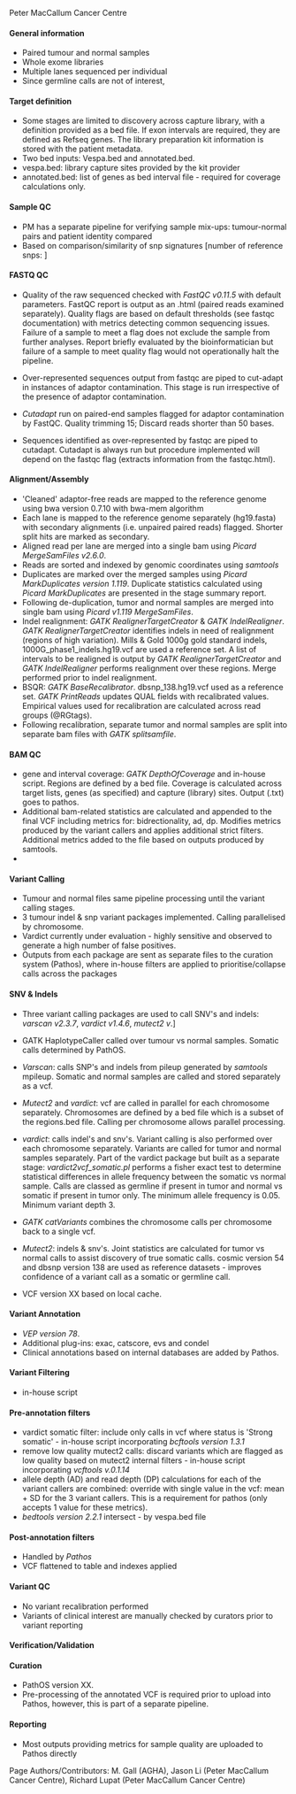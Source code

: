  Peter MacCallum Cancer Centre



#### General information
 * Paired tumour and normal samples
 * Whole exome libraries
 * Multiple lanes sequenced per individual
 * Since germline calls are not of interest,

#### Target definition
 * Some stages are limited to discovery across capture library, with a definition provided as a bed file. If exon intervals are required, they are defined as Refseq genes. The library preparation kit information is stored with the patient metadata.
 * Two bed inputs: Vespa.bed and annotated.bed.
 * vespa.bed: library capture sites provided by the kit provider
 * annotated.bed: list of genes as bed interval file - required for coverage calculations only.

#### Sample QC
 * PM has a separate pipeline for verifying sample mix-ups: tumour-normal pairs and patient identity compared
 * Based on comparison/similarity of snp signatures [number of reference snps: ]

#### FASTQ QC
 * Quality of the raw sequenced checked with _FastQC v0.11.5_ with default parameters. FastQC report is output as an .html (paired reads examined separately). Quality flags are based on default thresholds (see fastqc documentation) with metrics detecting common sequencing issues. Failure of a sample to meet a flag does not exclude the sample from further analyses. Report briefly evaluated by the bioinformatician but failure of a sample to meet quality flag would not operationally halt the pipeline.
 * Over-represented sequences output from fastqc are piped to cut-adapt in instances of adaptor contamination. This stage is run irrespective of the presence of adaptor contamination.

 * _Cutadapt_ run on paired-end samples flagged for adaptor contamination by FastQC. Quality trimming  15; Discard reads shorter than 50 bases.
 * Sequences identified as over-represented by fastqc are piped to cutadapt. Cutadapt is always run but procedure implemented will depend on the fastqc flag (extracts information from the fastqc.html).

#### Alignment/Assembly
 * 'Cleaned' adaptor-free reads are mapped to the reference genome using bwa version 0.7.10 with bwa-mem algorithm
 * Each lane is mapped to the reference genome separately (hg19.fasta) with secondary alignments (i.e. unpaired paired reads) flagged. Shorter split hits are marked as secondary.
 * Aligned read per lane are merged into a single bam using _Picard MergeSamFiles v2.6.0_.
 * Reads are sorted and indexed by genomic coordinates using _samtools_
 * Duplicates are marked over the merged samples using _Picard MarkDuplicates version 1.119_. Duplicate statistics calculated using _Picard MarkDuplicates_ are presented in the stage summary report.
 * Following de-duplication, tumor and normal samples are merged into single bam using _Picard v1.119 MergeSamFiles_.
 * Indel realignment: _GATK RealignerTargetCreator_ & _GATK IndelRealigner_. _GATK RealignerTargetCreator_ identifies indels in need of realignment (regions of high variation). Mills & Gold 1000g gold standard indels, 1000G_phase1_indels.hg19.vcf are used a reference set. A list of intervals to be realigned is output by _GATK RealignerTargetCreator_ and _GATK IndelRealigner_ performs realignment over these regions. Merge performed prior to indel realignment.
 * BSQR: _GATK BaseRecalibrator_. dbsnp_138.hg19.vcf used as a reference set. _GATK PrintReads_ updates QUAL fields with recalibrated values. Empirical values used for recalibration are calculated across read groups (@RGtags).
 * Following recalibration, separate tumor and normal samples are split into separate bam files with _GATK splitsamfile_.

#### BAM QC
 * gene and interval coverage: _GATK DepthOfCoverage_ and in-house script. Regions are defined by a bed file. Coverage is calculated across target lists, genes (as specified) and capture (library) sites. Output (.txt) goes to pathos.
 * Additional bam-related statistics are calculated and appended to the final VCF including metrics for: bidrectionality, ad, dp. Modifies metrics produced by the variant callers and applies additional strict filters. Additional metrics added to the file based on outputs produced by samtools.
 *

#### Variant Calling
 * Tumour and normal files same pipeline processing until the variant calling stages.
 * 3 tumour indel & snp variant packages implemented. Calling parallelised by chromosome.
 * Vardict currently under evaluation - highly sensitive and observed to generate a high number of false positives.
 * Outputs from each package are sent as separate files to the curation system (Pathos), where in-house filters are applied to prioritise/collapse calls across the packages

#### SNV & Indels 
 * Three variant calling packages are used to call SNV's and indels: _varscan v2.3.7_, _vardict v1.4.6_, _mutect2 v_.]
 * GATK HaplotypeCaller called over tumour vs normal samples. Somatic calls determined by PathOS.

 * _Varscan_: calls SNP's and indels from pileup generated by _samtools_ mpileup. Somatic and normal samples are called and stored separately as a vcf.
 * _Mutect2_ and _vardict_: vcf are called in parallel for each chromosome separately. Chromosomes are defined by a bed file which is a subset of the regions.bed file. Calling per chromosome allows parallel processing.
 * _vardict_: calls indel's and snv's. Variant calling is also performed over each chromosome separately. Variants are called for tumor and normal samples separately. Part of the vardict package but built as a separate stage: _vardict2vcf_somatic.pl_ performs a fisher exact test to determine statistical differences in allele frequency between the somatic vs normal sample. Calls are classed as germline if present in tumor and normal vs somatic if present in tumor only. The minimum allele frequency is 0.05. Minimum variant depth  3.
 * _GATK catVariants_ combines the chromosome calls per chromosome back to a single vcf.
 * _Mutect2_: indels & snv's. Joint statistics are calculated for tumor vs normal calls to assist discovery of true somatic calls. cosmic version 54 and dbsnp version 138 are used as reference datasets - improves confidence of a variant call as a somatic or germline call.

 * VCF version XX based on local cache.

#### Variant Annotation
 * _VEP version 78_.
 * Additional plug-ins: exac, catscore, evs and condel
 * Clinical annotations based on internal databases are added by Pathos.

#### Variant Filtering
 * in-house script

#### Pre-annotation filters 
 * vardict somatic filter: include only calls in vcf where status is 'Strong somatic' - in-house script incorporating _bcftools version 1.3.1_
 * remove low quality mutect2 calls: discard variants which are flagged as low quality based on mutect2 internal filters - in-house script incorporating _vcftools v.0.1.14_
 * allele depth (AD) and read depth (DP) calculations for each of the variant callers are combined: override with single value in the vcf: mean + SD for the 3 variant callers. This is a requirement for pathos (only accepts 1 value for these metrics).
 * _bedtools version 2.2.1_ intersect - by vespa.bed file

#### Post-annotation filters 
 * Handled by _Pathos_
 * VCF flattened to table and indexes applied

#### Variant QC
 * No variant recalibration performed
 * Variants of clinical interest are manually checked by curators prior to variant reporting

#### Verification/Validation
#### Curation
 * PathOS version XX.
 * Pre-processing of the annotated VCF is required prior to upload into Pathos, however, this is part of a separate pipeline.

#### Reporting
 * Most outputs providing metrics for sample quality are uploaded to Pathos directly


Page Authors/Contributors: M. Gall (AGHA), Jason Li (Peter MacCallum Cancer Centre), Richard Lupat (Peter MacCallum Cancer Centre)
